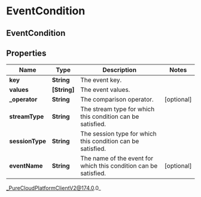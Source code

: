 # EventCondition

## EventCondition

## Properties

|Name | Type | Description | Notes|
|------------ | ------------- | ------------- | -------------|
| **key** | **String** | The event key. | |
| **values** | **[String]** | The event values. | |
| **_operator** | **String** | The comparison operator. | [optional] |
| **streamType** | **String** | The stream type for which this condition can be satisfied. | |
| **sessionType** | **String** | The session type for which this condition can be satisfied. | |
| **eventName** | **String** | The name of the event for which this condition can be satisfied. | [optional] |



_PureCloudPlatformClientV2@174.0.0_
